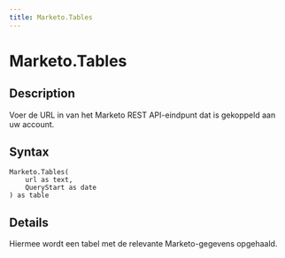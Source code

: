 ```yaml
---
title: Marketo.Tables
---
```


# Marketo.Tables


## Description

Voer de URL in van het Marketo REST API-eindpunt dat is gekoppeld aan uw account.


## Syntax

```powerquery
Marketo.Tables(
    url as text,
    QueryStart as date
) as table
```


## Details

Hiermee wordt een tabel met de relevante Marketo-gegevens opgehaald.


